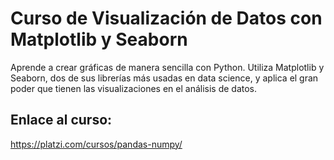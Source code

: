 # Curso de Visualización de Datos con Matplotlib y Seaborn

Aprende a crear gráficas de manera sencilla con Python. Utiliza Matplotlib y Seaborn, dos de sus librerías más usadas en data science, y aplica el gran poder que tienen las visualizaciones en el análisis de datos.

## Enlace al curso:

https://platzi.com/cursos/pandas-numpy/